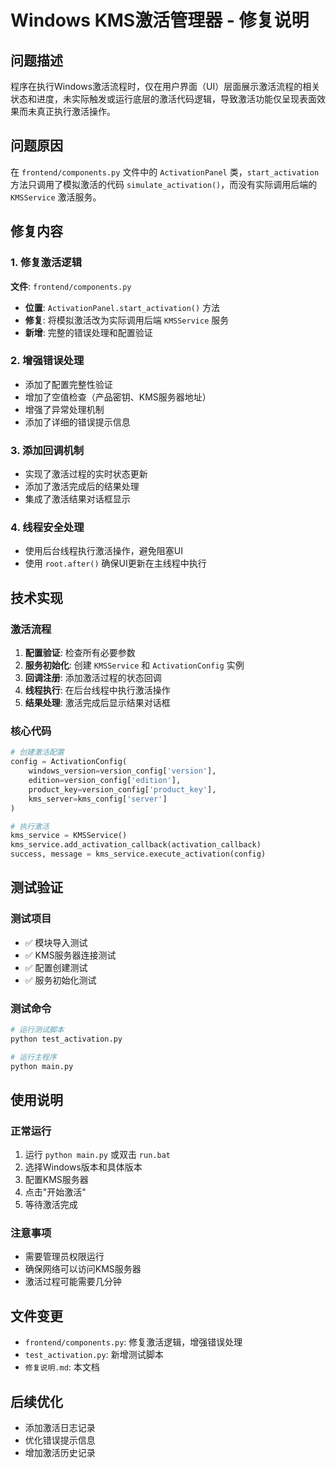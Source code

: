 # Windows KMS激活管理器 - 修复说明

## 问题描述
程序在执行Windows激活流程时，仅在用户界面（UI）层面展示激活流程的相关状态和进度，未实际触发或运行底层的激活代码逻辑，导致激活功能仅呈现表面效果而未真正执行激活操作。

## 问题原因
在 `frontend/components.py` 文件中的 `ActivationPanel` 类，`start_activation` 方法只调用了模拟激活的代码 `simulate_activation()`，而没有实际调用后端的 `KMSService` 激活服务。

## 修复内容

### 1. 修复激活逻辑
**文件**: `frontend/components.py`
- **位置**: `ActivationPanel.start_activation()` 方法
- **修复**: 将模拟激活改为实际调用后端 `KMSService` 服务
- **新增**: 完整的错误处理和配置验证

### 2. 增强错误处理
- 添加了配置完整性验证
- 增加了空值检查（产品密钥、KMS服务器地址）
- 增强了异常处理机制
- 添加了详细的错误提示信息

### 3. 添加回调机制
- 实现了激活过程的实时状态更新
- 添加了激活完成后的结果处理
- 集成了激活结果对话框显示

### 4. 线程安全处理
- 使用后台线程执行激活操作，避免阻塞UI
- 使用 `root.after()` 确保UI更新在主线程中执行

## 技术实现

### 激活流程
1. **配置验证**: 检查所有必要参数
2. **服务初始化**: 创建 `KMSService` 和 `ActivationConfig` 实例
3. **回调注册**: 添加激活过程的状态回调
4. **线程执行**: 在后台线程中执行激活操作
5. **结果处理**: 激活完成后显示结果对话框

### 核心代码
```python
# 创建激活配置
config = ActivationConfig(
    windows_version=version_config['version'],
    edition=version_config['edition'],
    product_key=version_config['product_key'],
    kms_server=kms_config['server']
)

# 执行激活
kms_service = KMSService()
kms_service.add_activation_callback(activation_callback)
success, message = kms_service.execute_activation(config)
```

## 测试验证

### 测试项目
- ✅ 模块导入测试
- ✅ KMS服务器连接测试
- ✅ 配置创建测试
- ✅ 服务初始化测试

### 测试命令
```bash
# 运行测试脚本
python test_activation.py

# 运行主程序
python main.py
```

## 使用说明

### 正常运行
1. 运行 `python main.py` 或双击 `run.bat`
2. 选择Windows版本和具体版本
3. 配置KMS服务器
4. 点击"开始激活"
5. 等待激活完成

### 注意事项
- 需要管理员权限运行
- 确保网络可以访问KMS服务器
- 激活过程可能需要几分钟

## 文件变更
- `frontend/components.py`: 修复激活逻辑，增强错误处理
- `test_activation.py`: 新增测试脚本
- `修复说明.md`: 本文档

## 后续优化
- 添加激活日志记录
- 优化错误提示信息
- 增加激活历史记录